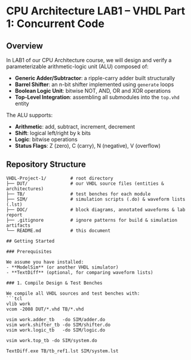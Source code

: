 # CPU Architecture LAB1 – VHDL Part 1: Concurrent Code
## Overview

In LAB1 of our CPU Architecture course, we will design and verify a parameterizable arithmetic-logic unit (ALU) composed of:

- **Generic Adder/Subtractor**: a ripple-carry adder built structurally  
- **Barrel Shifter**: an n-bit shifter implemented using `generate` loops  
- **Boolean Logic Unit**: bitwise NOT, AND, OR and XOR operations  
- **Top-Level Integration**: assembling all submodules into the `top.vhd` entity  

The ALU supports:
- **Arithmetic**: add, subtract, increment, decrement  
- **Shift**: logical left/right by k bits  
- **Logic**: bitwise operations  
- **Status Flags**: Z (zero), C (carry), N (negative), V (overflow)  

## Repository Structure

```text
VHDL-Project-1/         # root directory
├── DUT/                # our VHDL source files (entities & architectures)
├── TB/                 # test benches for each module
├── SIM/                # simulation scripts (.do) & waveform lists (.lst)
├── DOC/                # block diagrams, annotated waveforms & lab report
├── .gitignore          # ignore patterns for build & simulation artifacts
└── README.md           # this document

## Getting Started

### Prerequisites

We assume you have installed:
- **ModelSim** (or another VHDL simulator)  
- **TextDiff** (optional, for comparing waveform lists)

### 1. Compile Design & Test Benches

We compile all VHDL sources and test benches with:
```tcl
vlib work
vcom -2008 DUT/*.vhd TB/*.vhd

vsim work.adder_tb   -do SIM/adder.do
vsim work.shifter_tb -do SIM/shifter.do
vsim work.logic_tb   -do SIM/logic.do

vsim work.top_tb -do SIM/system.do

TextDiff.exe TB/tb_ref1.lst SIM/system.lst

